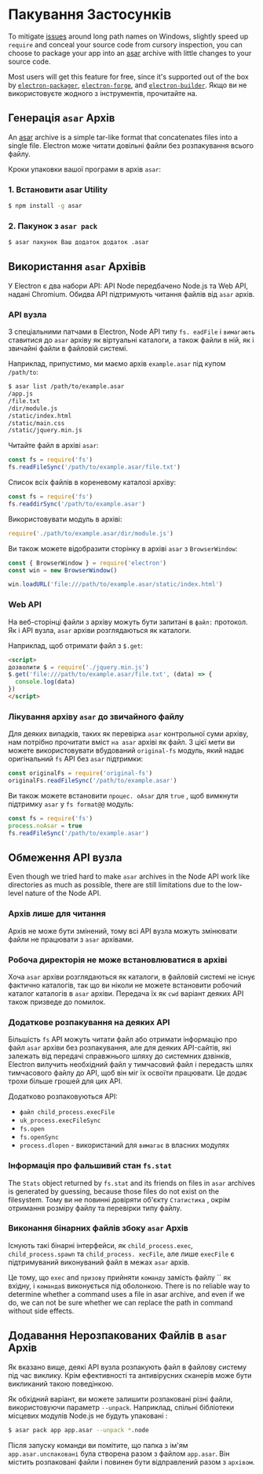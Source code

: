 # Пакування Застосунків

To mitigate [issues](https://github.com/joyent/node/issues/6960) around long path names on Windows, slightly speed up `require` and conceal your source code from cursory inspection, you can choose to package your app into an [asar][asar] archive with little changes to your source code.

Most users will get this feature for free, since it's supported out of the box by [`electron-packager`][electron-packager], [`electron-forge`][electron-forge], and [`electron-builder`][electron-builder]. Якщо ви не використовуєте жодного з інструментів, прочитайте на.

## Генерація `asar` Архів

An [asar][asar] archive is a simple tar-like format that concatenates files into a single file. Electron може читати довільні файли без розпакування всього файлу.

Кроки упаковки вашої програми в архів `asar`:

### 1. Встановити asar Utility

```sh
$ npm install -g asar
```

### 2. Пакунок з `asar pack`

```sh
$ asar пакунок Ваш додаток додаток .asar
```

## Використання `asar` Архівів

У Electron є два набори API: API Node передбачено Node.js та Web API, надані Chromium. Обидва API підтримують читання файлів від `asar` архів.

### API вузла

З спеціальними патчами в Electron, Node API типу `fs. eadFile` і `вимагають` ставитися до `asar` архіву як віртуальні каталоги, а також файли в ній, як і звичайні файли в файловій системі.

Наприклад, припустимо, ми маємо архів `example.asar` під купом `/path/to`:

```sh
$ asar list /path/to/example.asar
/app.js
/file.txt
/dir/module.js
/static/index.html
/static/main.css
/static/jquery.min.js
```

Читайте файл в архіві `asar`:

```javascript
const fs = require('fs')
fs.readFileSync('/path/to/example.asar/file.txt')
```

Список всіх файлів в кореневому каталозі архіву:

```javascript
const fs = require('fs')
fs.readdirSync('/path/to/example.asar')
```

Використовувати модуль в архіві:

```javascript
require('./path/to/example.asar/dir/module.js')
```

Ви також можете відобразити сторінку в архіві `asar` з `BrowserWindow`:

```javascript
const { BrowserWindow } = require('electron')
const win = new BrowserWindow()

win.loadURL('file:///path/to/example.asar/static/index.html')
```

### Web API

На веб-сторінці файли з архіву можуть бути запитані в `файл:` протокол. Як і API вузла, `asar` архіви розглядаються як каталоги.

Наприклад, щоб отримати файл з `$.get`:

```html
<script>
дозволити $ = require('./jquery.min.js')
$.get('file:///path/to/example.asar/file.txt', (data) => {
  console.log(data)
})
</script>
```

### Лікування архіву `asar` до звичайного файлу

Для деяких випадків, таких як перевірка `asar` контрольної суми архіву, нам потрібно прочитати вміст `на asar` архіві як файл. З цієї мети ви можете використовувати вбудований `original-fs` модуль, який надає оригінальний `fs` API без `asar` підтримки:

```javascript
const originalFs = require('original-fs')
originalFs.readFileSync('/path/to/example.asar')
```

Ви також можете встановити `процес. oAsar` для `true` , щоб вимкнути підтримку `asar` у `fs format@@` модуль:

```javascript
const fs = require('fs')
process.noAsar = true
fs.readFileSync('/path/to/example.asar')
```

## Обмеження API вузла

Even though we tried hard to make `asar` archives in the Node API work like directories as much as possible, there are still limitations due to the low-level nature of the Node API.

### Архів лише для читання

Архів не може бути змінений, тому всі API вузла можуть змінювати файли не працювати з `asar` архівами.

### Робоча директорія не може встановлюватися в архіві

Хоча `asar` архіви розглядаються як каталоги, в файловій системі не існує фактично каталогів, так що ви ніколи не можете встановити робочий каталог каталогів в `asar` архіви. Передача їх як `cwd` варіант деяких API також призведе до помилок.

### Додаткове розпакування на деяких API

Більшість `fs` API можуть читати файл або отримати інформацію про файл `asar` архіви без розпакування, але для деяких API-сайтів, які залежать від передачі справжнього шляху до системних дзвінків, Electron вилучить необхідний файл у тимчасовий файл і передасть шлях тимчасового файлу до API, щоб він міг їх освоїти працювати. Це додає трохи більше грошей для цих API.

Додатково розпаковуються API:

* `файл child_process.execFile`
* `uk_process.execFileSync`
* `fs.open`
* `fs.openSync`
* `process.dlopen` - використаний для `вимагає` в власних модулях

### Інформація про фальшивий стан `fs.stat`

The `Stats` object returned by `fs.stat` and its friends on files in `asar` archives is generated by guessing, because those files do not exist on the filesystem. Тому ви не повинні довіряти об'єкту `Статистика` , окрім отримання розміру файлу та перевірки типу файлу.

### Виконання бінарних файлів збоку `asar` Архів

Існують такі бінарні інтерфейси, як `child_process.exec`, `child_process.spawn` та `child_process. xecFile`, але лише `execFile` є підтримуваний виконуваний файл в межах `asar` архів.

Це тому, що `exec` and `призову` прийняти `команду` замість файлу `` як вхідну, і `команда`s виконується під оболонкою. There is no reliable way to determine whether a command uses a file in asar archive, and even if we do, we can not be sure whether we can replace the path in command without side effects.

## Додавання Нерозпакованих Файлів в `asar` Архів

Як вказано вище, деякі API вузла розпакують файл в файлову систему під час виклику. Крім ефективності та антивірусних сканерів може бути викликаний такою поведінкою.

Як обхідний варіант, ви можете залишити розпаковані різні файли, використовуючи параметр `--unpack`. Наприклад, спільні бібліотеки місцевих модулів Node.js не будуть упаковані :

```sh
$ asar pack app app.asar --unpack *.node
```

Після запуску команди ви помітите, що папка з ім'ям `app.asar.unспаковані` була створена разом з файлом `app.asar`. Він містить розпаковані файли і повинен бути відправлений разом з `архівом`.

[asar]: https://github.com/electron/asar
[electron-packager]: https://github.com/electron/electron-packager
[electron-forge]: https://github.com/electron-userland/electron-forge
[electron-builder]: https://github.com/electron-userland/electron-builder

